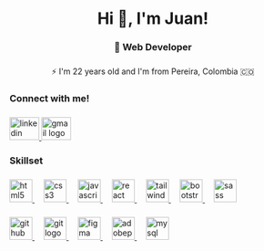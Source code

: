 <h1 align="center">Hi 👋, I'm Juan!</h1>

###

<h3 align="center">📌 Web Developer</h3>

###

<p align="center">⚡️ I'm 22 years old and I'm from Pereira, Colombia 🇨🇴</p>

###


###

<h3 align="left">Connect with me!</h3>

###

<div align="left">

  </a>
  <a href="https://www.linkedin.com/in/juan-david-702a6a306/" target="_blank">
    <img src="https://raw.githubusercontent.com/maurodesouza/profile-readme-generator/master/src/assets/icons/social/linkedin/default.svg" width="52" height="40" alt="linkedin logo"  />
  </a>
 
  <a href="mailto:medrandajuan843@gmail.com" target="_blank">
    <img src="https://raw.githubusercontent.com/maurodesouza/profile-readme-generator/master/src/assets/icons/social/gmail/default.svg" width="52" height="40" alt="gmail logo"  />
  </a>
</div>

###

<h3 align="left">Skillset</h3>

###

<div align="left">
  <a target="_blank" href="https://developer.mozilla.org/es/docs/Web/HTML">
    <img
      src="https://skillicons.dev/icons?i=html"
      height="40"
      alt="html5 logo"
    />
  </a>
  <img width="12" />
  <a target="_blank" href="https://developer.mozilla.org/en-US/docs/Web/CSS">
    <img src="https://skillicons.dev/icons?i=css" height="40" alt="css3 logo" />
  </a>
  <img width="12" />
  <a
    target="_blank"
    href="https://developer.mozilla.org/es/docs/Web/JavaScript"
  >
    <img
      src="https://skillicons.dev/icons?i=js"
      height="40"
      alt="javascript logo"
    />
  </a>
  <img width="12" />
  <a target="_blank" href="https://react.dev/">
    <img
      src="https://skillicons.dev/icons?i=react"
      height="40"
      alt="react logo"
    />
  </a>
  <img width="12" />
  <a target="_blank" href="https://tailwindcss.com/">
    <img
      src="https://skillicons.dev/icons?i=tailwind"
      height="40"
      alt="tailwindcss logo"
    />
  </a>
  <img width="12" />
  <a target="_blank" href="https://getbootstrap.com/">
    <img
      src="https://skillicons.dev/icons?i=bootstrap"
      height="40"
      alt="bootstrap logo"
    />
  </a>
  <img width="12" />
  <a target="_blank" href="https://sass-lang.com/">
    <img
      src="https://skillicons.dev/icons?i=sass"
      height="40"
      alt="sass logo"
    />
  </a>
</div>

###
<div align="left">
  <a target="_blank" href="https://github.com/">
    <img
      src="https://skillicons.dev/icons?i=github"
      height="40"
      alt="github logo"
    />
  </a>
  <img width="12" />
  <a target="_blank" href="https://git-scm.com/">
    <img src="https://skillicons.dev/icons?i=git" height="40" alt="git logo" />
  </a>
  </a>
  <img width="12" />
  <a target="_blank" href="https://www.figma.com/">
    <img
      src="https://skillicons.dev/icons?i=figma"
      height="40"
      alt="figma logo"
    />
  </a>
  <img width="12" />
  <a target="_blank" href="https://www.adobe.com/ar/products/photoshop.html">
    <img
      src="https://skillicons.dev/icons?i=ps"
      height="40"
      alt="adobephotoshop logo"
    />
  </a>
   <img width="12" />
  <a target="_blank" href="https://www.mysql.com/">
    <img
      src="https://skillicons.dev/icons?i=mysql"
      height="40"
      alt="mysql logo"
    />
  </a>

###


    
 
 




